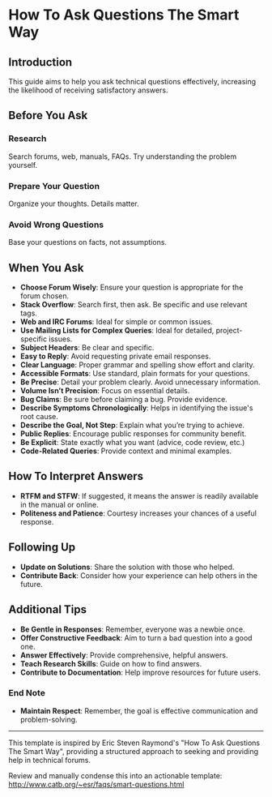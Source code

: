 # How To Ask Questions The Smart Way

## Introduction

This guide aims to help you ask technical questions effectively, increasing the likelihood of receiving satisfactory answers. 

## Before You Ask

### Research

Search forums, web, manuals, FAQs. Try understanding the problem yourself.

### Prepare Your Question 

Organize your thoughts. Details matter.

### Avoid Wrong Questions 

Base your questions on facts, not assumptions.

## When You Ask

- **Choose Forum Wisely**: Ensure your question is appropriate for the forum chosen.
- **Stack Overflow**: Search first, then ask. Be specific and use relevant tags.
- **Web and IRC Forums**: Ideal for simple or common issues.
- **Use Mailing Lists for Complex Queries**: Ideal for detailed, project-specific issues.
- **Subject Headers**: Be clear and specific.
- **Easy to Reply**: Avoid requesting private email responses.
- **Clear Language**: Proper grammar and spelling show effort and clarity.
- **Accessible Formats**: Use standard, plain formats for your questions.
- **Be Precise**: Detail your problem clearly. Avoid unnecessary information.
- **Volume Isn’t Precision**: Focus on essential details.
- **Bug Claims**: Be sure before claiming a bug. Provide evidence.
- **Describe Symptoms Chronologically**: Helps in identifying the issue's root cause.
- **Describe the Goal, Not Step**: Explain what you’re trying to achieve.
- **Public Replies**: Encourage public responses for community benefit.
- **Be Explicit**: State exactly what you want (advice, code review, etc.)
- **Code-Related Queries**: Provide context and minimal examples.

## How To Interpret Answers

- **RTFM and STFW**: If suggested, it means the answer is readily available in the manual or online.
- **Politeness and Patience**: Courtesy increases your chances of a useful response.

## Following Up

- **Update on Solutions**: Share the solution with those who helped.
- **Contribute Back**: Consider how your experience can help others in the future.

## Additional Tips

- **Be Gentle in Responses**: Remember, everyone was a newbie once.
- **Offer Constructive Feedback**: Aim to turn a bad question into a good one.
- **Answer Effectively**: Provide comprehensive, helpful answers.
- **Teach Research Skills**: Guide on how to find answers.
- **Contribute to Documentation**: Help improve resources for future users.

### End Note

- **Maintain Respect**: Remember, the goal is effective communication and problem-solving.
  
---

This template is inspired by Eric Steven Raymond's "How To Ask Questions The Smart Way", providing a structured approach to seeking and providing help in technical forums.

Review and manually condense this into an actionable template: http://www.catb.org/~esr/faqs/smart-questions.html

